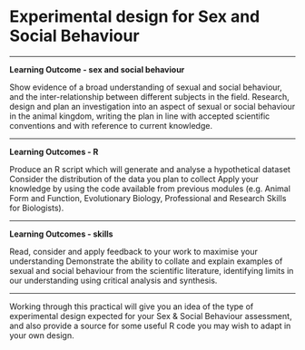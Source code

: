 # Experimental design for Sex and Social Behaviour


----
**Learning Outcome - sex and social behaviour**

Show evidence of a broad understanding of sexual and social behaviour, and the inter-relationship between different subjects in the field.
Research, design and plan an investigation into an aspect of sexual or social behaviour in the animal kingdom, writing the plan in line with accepted scientific conventions and with reference to current knowledge.


----
**Learning Outcomes - R**

Produce an R script which will generate and analyse a hypothetical dataset
Consider the distribution of the data you plan to collect
Apply your knowledge by using the code available from previous modules (e.g. Animal Form and Function, Evolutionary Biology, Professional and Research Skills for Biologists).


----
**Learning Outcomes - skills**

Read, consider and apply feedback to your work to maximise your understanding
Demonstrate the ability to collate and explain examples of sexual and social behaviour from the scientific literature, identifying limits in our understanding using critical analysis and synthesis.

---
Working through this practical will give you an idea of the type of experimental design expected for your Sex & Social Behaviour assessment, and also provide a source for some useful R code you may wish to adapt in your own design.
